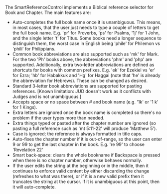 The SmartReferenceControl implements a Biblical reference selector for Book and Chapter. The main features are:

+ Auto-completes the full book name once it is unambiguous. This means, in most cases, that the user just needs to type a couple of letters to get the full book name. E.g. 'pr' for Proverbs, 'ps' for Psalms, '1j' for 1 John, and the single letter 't' for Titus. Some books need a longer sequence to distinguish them, the worst case in English being 'phile' for Philemon vs 'phili' for Philippians.
+ Common book abbreviations are also supported such as 'mk' for Mark. For the two 'Ph' books above, the abbreviations 'phm' and 'php' are supported. Additionally, extra two-letter abbreviations are defined as shortcuts for books with common prefixes. E.g. 'ek' for Ezekiel vs 'er' for Ezra; 'hb' for Habakkuk and 'Hg' for Haggai (note that 'he' is already the abbreviation for Hebrews). These can be changed as desired.
+ Standard 3-letter book abbreviations are supported for pasting references. [Known limitation: JUD doesn't work as it conflicts with Judges and is not unambiguous.] 
+ Accepts space or no space between # and book name (e.g. '1k' or '1 k' for 1 Kings).
+ Extra letters are ignored once the book name is completed so there's no problem if the user types more than needed.
+ Extra things typed or pasted after the chapter number are ignored (so pasting a full reference such as 'mt 5:11-22' will produce 'Matthew 5').
+ Case is ignored; the reference is always formatted in title caps.
+ Auto-fixes the chapter number if it is out-of-range, so the user can enter 9 or 99 to get the last chapter in the book. E.g. 're 99' to choose 'Revelation 22'
+ Smart back-space: clears the whole bookname if Backspace is pressed when there is no chapter number, otherwise behaves normally.
+ If the user edits the string at the beginning or in the middle, then it continues to enforce valid content by either discarding the change (refreshes to what was there), or if it is a new valid prefix then it truncates the string at the cursor. If it is unambiguous at this point, then it will auto-complete.
